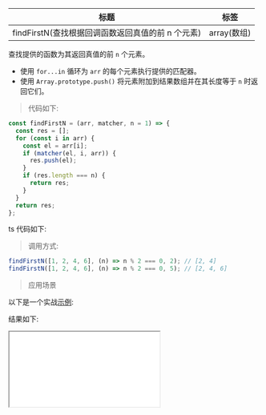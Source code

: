 | 标题                                              | 标签        |
| ------------------------------------------------- | ----------- |
| findFirstN(查找根据回调函数返回真值的前 n 个元素) | array(数组) |

查找提供的函数为其返回真值的前 `n` 个元素。

- 使用 `for...in` 循环为 `arr` 的每个元素执行提供的匹配器。
- 使用 `Array.prototype.push()` 将元素附加到结果数组并在其长度等于 `n` 时返回它们。

> 代码如下:

```js
const findFirstN = (arr, matcher, n = 1) => {
  const res = [];
  for (const i in arr) {
    const el = arr[i];
    if (matcher(el, i, arr)) {
      res.push(el);
    }
    if (res.length === n) {
      return res;
    }
  }
  return res;
};
```

ts 代码如下:

<div class="code-editor" data-url="codes/javascript/ts/find-first-n.ts" data-language="typescript"></div>

> 调用方式:

```js
findFirstN([1, 2, 4, 6], (n) => n % 2 === 0, 2); // [2, 4]
findFirstN([1, 2, 4, 6], (n) => n % 2 === 0, 5); // [2, 4, 6]
```

> 应用场景

以下是一个实战<a href="codes/javascript/html/find-first-n.html" target="_blank" rel="noopener noreferrer">示例</a>:

<div class="code-editor" data-url="codes/javascript/html/find-first-n.html" data-language="html"></div>

结果如下:

<iframe src="codes/javascript/html/find-first-n.html"></iframe>
